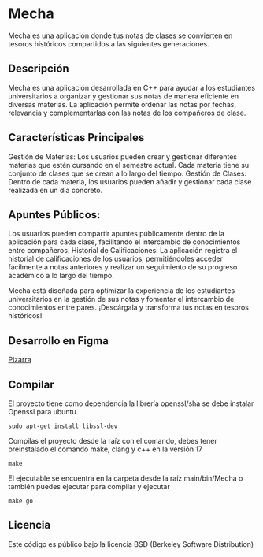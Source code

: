 # Mecha

Mecha es una aplicación donde tus notas de clases se convierten en tesoros históricos compartidos a las siguientes generaciones.

## Descripción

Mecha es una aplicación desarrollada en C++ para ayudar a los estudiantes universitarios a organizar y gestionar sus notas de manera eficiente en diversas materias. La aplicación permite ordenar las notas por fechas, relevancia y complementarlas con las notas de los compañeros de clase.

## Características Principales

Gestión de Materias: 
Los usuarios pueden crear y gestionar diferentes materias que estén cursando en el semestre actual. Cada materia tiene su conjunto de clases que se crean a lo largo del tiempo.
Gestión de Clases: Dentro de cada materia, los usuarios pueden añadir y gestionar cada clase realizada en un día concreto.

## Apuntes Públicos:

Los usuarios pueden compartir apuntes públicamente dentro de la aplicación para cada clase, facilitando el intercambio de conocimientos entre compañeros.
Historial de Calificaciones: La aplicación registra el historial de calificaciones de los usuarios, permitiéndoles acceder fácilmente a notas anteriores y realizar un seguimiento de su progreso académico a lo largo del tiempo.

Mecha está diseñada para optimizar la experiencia de los estudiantes universitarios en la gestión de sus notas y fomentar el intercambio de conocimientos entre pares. ¡Descárgala y transforma tus notas en tesoros históricos!

## Desarrollo en Figma

 [Pizarra](https://www.figma.com/file/oMsfZWNp5UkkZlvhE2dHSD/Figma-to-React-Component-(Community)?type=design&node-id=0%3A1&mode=design&t=7sLeo3oZNHaYe9m7-1)

## Compilar

El proyecto tiene como dependencia la librería openssl/sha se debe instalar Openssl para ubuntu.

`sudo apt-get install libssl-dev`

Compilas el proyecto desde la raíz con el comando, debes tener preinstalado el comando make, clang y c++ en la versión 17

`make`

El ejecutable se encuentra en la carpeta desde la raíz main/bin/Mecha o también puedes ejecutar para compilar y ejecutar

`make go`

## Licencia

Este código es público bajo la licencia BSD (Berkeley Software Distribution) 
